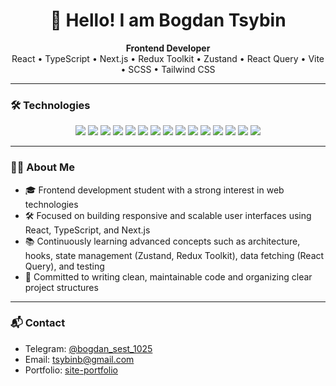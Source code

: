 <h1 align="center">👋 Hello! I am Bogdan Tsybin</h1>

<p align="center">
  <strong>Frontend Developer</strong> <br />
  React • TypeScript • Next.js • Redux Toolkit • Zustand • React Query • Vite • SCSS • Tailwind CSS
</p>

---

### 🛠️ Technologies

<p align="center">
  <img src="https://img.shields.io/badge/HTML-E34F26?style=for-the-badge&logo=html5&logoColor=white"/>
  <img src="https://img.shields.io/badge/CSS-1572B6?style=for-the-badge&logo=css3&logoColor=white"/>
  <img src="https://img.shields.io/badge/JavaScript-F7DF1E?style=for-the-badge&logo=javascript&logoColor=black"/>
  <img src="https://img.shields.io/badge/TypeScript-3178C6?style=for-the-badge&logo=typescript&logoColor=white"/>
  <img src="https://img.shields.io/badge/React-20232A?style=for-the-badge&logo=react&logoColor=61DAFB"/>
  <img src="https://img.shields.io/badge/Next.js-000000?style=for-the-badge&logo=nextdotjs&logoColor=white"/>
  <img src="https://img.shields.io/badge/Redux_Toolkit-764ABC?style=for-the-badge&logo=redux&logoColor=white"/>
  <img src="https://img.shields.io/badge/Zustand-000000?style=for-the-badge&logo=zustand&logoColor=white"/>
  <img src="https://img.shields.io/badge/React_Query-FF4154?style=for-the-badge&logo=react-query&logoColor=white"/>
  <img src="https://img.shields.io/badge/Vite-646CFF?style=for-the-badge&logo=vite&logoColor=white"/>
  <img src="https://img.shields.io/badge/SCSS-CC6699?style=for-the-badge&logo=sass&logoColor=white"/>
  <img src="https://img.shields.io/badge/Tailwind-38B2AC?style=for-the-badge&logo=tailwind-css&logoColor=white"/>
  <img src="https://img.shields.io/badge/Axios-5A29E4?style=for-the-badge"/>
  <img src="https://img.shields.io/badge/Git-F05032?style=for-the-badge&logo=git&logoColor=white"/>
  <img src="https://img.shields.io/badge/Docker-2496ED?style=for-the-badge&logo=docker&logoColor=white"/>
</p>

---

### 🧑‍💻 About Me

- 🎓 Frontend development student with a strong interest in web technologies
- 🛠️ Focused on building responsive and scalable user interfaces using React, TypeScript, and Next.js
- 📚 Continuously learning advanced concepts such as architecture, hooks, state management (Zustand, Redux Toolkit), data fetching (React Query), and testing
- 🧩 Committed to writing clean, maintainable code and organizing clear project structures

---

### 📬 Contact

- Telegram: [@bogdan_sest_1025](https://t.me/bogdan_sest_1025)
- Email: [tsybinb@gmail.com](https://mail.google.com/mail/?view=cm&fs=1&to=tsybinb@gmail.com)
- Portfolio: [site-portfolio](https://bogdantsybin2005.github.io/site-portfolio)
